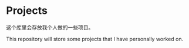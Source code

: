 # Projects

这个库里会存放我个人做的一些项目。

This repository will store some projects that I have personally worked on.


